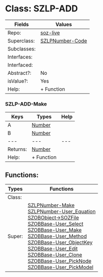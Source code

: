 
# Class:	SZLP-ADD

| Fields | Values |
| --------- | --------- |
| Repo: | [soz-live](/repos/soz-live.html) |
| Superclass: | [SZLPNumber-Code](SZLPNumber-Code.html) |
| Subclasses: |  |
| Interfaces: |  |
| Interfaced: |  |
| Abstract?: | No |
| isValue?: | Yes |
| Help: | + Function |

### SZLP-ADD-Make

| Keys | Types | Help |
| --------- | --------- | --------- |
| A | [Number](Number.html) |  |
| B | [Number](Number.html) |  |
| --- | --- | --- |
| Returns: | [Number](Number.html) |
| Help: | + Function |


## Functions:

| Types | Functions |
| --------- | --------- |
| Class: |  |
| Super: | [SZLPNumber-Make](SZLPNumber.html) <br> [SZLPNumber-User_Equation](SZLPNumber.html) <br> [SZOBObject->SOZFile](SZOBObject.html) <br> [SZOBBase-User_Select](SZOBBase.html) <br> [SZOBBase-User_Make](SZOBBase.html) <br> [SZOBBase-User_Method](SZOBBase.html) <br> [SZOBBase-User_ObjectKey](SZOBBase.html) <br> [SZOBBase-User_Edit](SZOBBase.html) <br> [SZOBBase-User_Clone](SZOBBase.html) <br> [SZOBBase-User_PickNode](SZOBBase.html) <br> [SZOBBase-User_PickModel](SZOBBase.html) |


